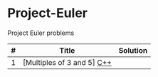 # Project-Euler

Project Euler problems


| # | Title | Solution |
|---|-----------------------|----------------------|
|1|[Multiples of 3 and 5] [C++](001/main.cpp)